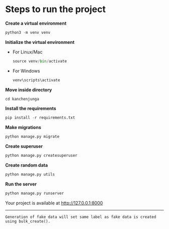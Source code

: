 # Steps to run the project

**Create a virtual environment**
```python
python3 -m venv venv
```

**Initialize the virtual environment**

- For Linux/Mac
    ```python
    source venv/bin/activate
    ```

- For Windows
    ```python
    venv\scripts\activate
    ```

**Move inside directory**
```python
cd kanchenjunga
```

**Install the requirements**
```python
pip install -r requirements.txt
```

**Make migrations**
```python
python manage.py migrate
```

**Create superuser**
```python
python manage.py createsuperuser
```

**Create random data**
```python
python manage.py utils
```

**Run the server**
```python
python manage.py runserver
```

Your project is available at http://127.0.0.1:8000

------

`Generation of fake data will set same label as fake data is created using bulk_create().`
